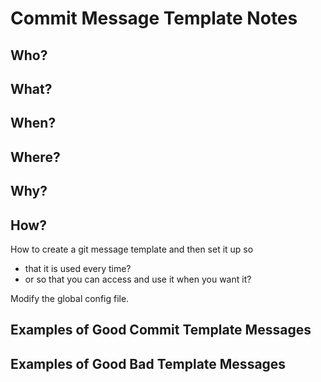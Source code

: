 # Commit Message Template Notes

## Who?

## What?

## When?

## Where?

## Why?

## How?

How to create a git message template and then set it up so

- that it is used every time?
- or so that you can access and use it when you want it?

Modify the global config file.

## Examples of Good Commit Template Messages

## Examples of Good Bad Template Messages
